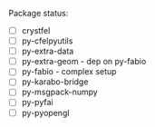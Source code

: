 Package status:

- [ ] crystfel
- [ ] py-cfelpyutils
- [ ] py-extra-data
- [ ] py-extra-geom - dep on py-fabio
- [ ] py-fabio - complex setup
- [ ] py-karabo-bridge
- [ ] py-msgpack-numpy
- [ ] py-pyfai
- [ ] py-pyopengl
